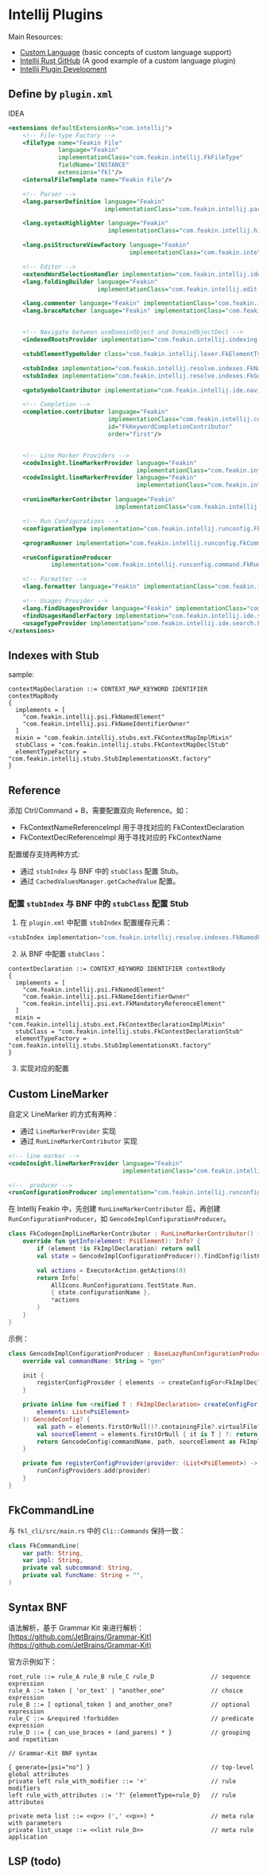 # Intellij Plugins

Main Resources:

- [Custom Language](https://plugins.jetbrains.com/docs/intellij/custom-language-support-tutorial.html) (basic concepts of custom language support)
- [Intellij Rust GitHub](https://github.com/intellij-rust/intellij-rust) (A good example of a custom language plugin)
- [Intellij Plugin Development](https://www.jetbrains.org/intellij/sdk/docs/welcome.html)

## Define by `plugin.xml`

IDEA 

```xml
<extensions defaultExtensionNs="com.intellij">
    <!-- File-type Factory -->
    <fileType name="Feakin File"
              language="Feakin"
              implementationClass="com.feakin.intellij.FkFileType"
              fieldName="INSTANCE"
              extensions="fkl"/>
    <internalFileTemplate name="Feakin File"/>

    <!-- Parser -->
    <lang.parserDefinition language="Feakin"
                           implementationClass="com.feakin.intellij.parser.FkParserDefinition"/>

    <lang.syntaxHighlighter language="Feakin"
                            implementationClass="com.feakin.intellij.highlight.FkSyntaxHighlighter"/>

    <lang.psiStructureViewFactory language="Feakin"
                                  implementationClass="com.feakin.intellij.structure.FkStructureViewFactory"/>

    <!-- Editor -->
    <extendWordSelectionHandler implementation="com.feakin.intellij.ide.editor.FkBlockSelectionHandler"/>
    <lang.foldingBuilder language="Feakin"
                         implementationClass="com.feakin.intellij.edit.FkFoldingBuilder"/>

    <lang.commenter language="Feakin" implementationClass="com.feakin.intellij.completion.FkCommenter"/>
    <lang.braceMatcher language="Feakin" implementationClass="com.feakin.intellij.ide.FkBraceMatcher"/>


    <!-- Navigate between useDomainObject and DomainObjectDecl -->
    <indexedRootsProvider implementation="com.feakin.intellij.indexing.FkIndexableSetContributor"/>

    <stubElementTypeHolder class="com.feakin.intellij.lexer.FkElementTypes"/>

    <stubIndex implementation="com.feakin.intellij.resolve.indexes.FkNamedElementIndex"/>
    <stubIndex implementation="com.feakin.intellij.resolve.indexes.FkGotoClassIndex"/>

    <gotoSymbolContributor implementation="com.feakin.intellij.ide.navigate.FkGotoSymbolContributor"/>

    <!-- Completion -->
    <completion.contributor language="Feakin"
                            implementationClass="com.feakin.intellij.completion.FkKeywordCompletionContributor"
                            id="FkKeywordCompletionContributor"
                            order="first"/>


    <!-- Line Marker Providers -->
    <codeInsight.lineMarkerProvider language="Feakin"
                                    implementationClass="com.feakin.intellij.linemarkers.FkImplMessageProvider"/>
    <codeInsight.lineMarkerProvider language="Feakin"
                                    implementationClass="com.feakin.intellij.linemarkers.FkImplMethodProvider"/>

    <runLineMarkerContributor language="Feakin"
                              implementationClass="com.feakin.intellij.linemarkers.FkImplLineMarkerContributor"/>

    <!-- Run Configurations -->
    <configurationType implementation="com.feakin.intellij.runconfig.FkCommandConfigurationType"/>

    <programRunner implementation="com.feakin.intellij.runconfig.FkCommandRunner"/>

    <runConfigurationProducer
            implementation="com.feakin.intellij.runconfig.command.FkRunConfigurationProducer"/>

    <!-- Formatter -->
    <lang.formatter language="Feakin" implementationClass="com.feakin.intellij.formatter.FkFormattingModelBuilder"/>

    <!-- Usages Provider -->
    <lang.findUsagesProvider language="Feakin" implementationClass="com.feakin.intellij.ide.search.FkFindUsagesProvider"/>
    <findUsagesHandlerFactory implementation="com.feakin.intellij.ide.search.FkFindUsagesHandlerFactory"/>
    <usageTypeProvider implementation="com.feakin.intellij.ide.search.FkUsageTypeProvider"/>
</extensions>
```

## Indexes with Stub

sample:

```bnf
contextMapDeclaration ::= CONTEXT_MAP_KEYWORD IDENTIFIER contextMapBody
{
  implements = [
    "com.feakin.intellij.psi.FkNamedElement"
    "com.feakin.intellij.psi.FkNameIdentifierOwner"
  ]
  mixin = "com.feakin.intellij.stubs.ext.FkContextMapImplMixin"
  stubClass = "com.feakin.intellij.stubs.FkContextMapDeclStub"
  elementTypeFactory = "com.feakin.intellij.stubs.StubImplementationsKt.factory"
}
```

## Reference

添加 Ctrl/Command + B，需要配置双向 Reference。如：

- FkContextNameReferenceImpl 用于寻找对应的 FkContextDeclaration
- FkContextDeclReferenceImpl 用于寻找对应的 FkContextName

配置缓存支持两种方式:

- 通过 `stubIndex` 与 BNF 中的 `stubClass` 配置 Stub。
- 通过 `CachedValuesManager.getCachedValue` 配置。


### 配置 `stubIndex` 与 BNF 中的 `stubClass` 配置 Stub

1. 在 `plugin.xml` 中配置 `stubIndex` 配置缓存元素：

```java
<stubIndex implementation="com.feakin.intellij.resolve.indexes.FkNamedElementIndex"/>
```

2. 从 BNF 中配置 `stubClass`：

```bnf
contextDeclaration ::= CONTEXT_KEYWORD IDENTIFIER contextBody
{
  implements = [
    "com.feakin.intellij.psi.FkNamedElement"
    "com.feakin.intellij.psi.FkNameIdentifierOwner"
    "com.feakin.intellij.psi.ext.FkMandatoryReferenceElement"
  ]
  mixin = "com.feakin.intellij.stubs.ext.FkContextDeclarationImplMixin"
  stubClass = "com.feakin.intellij.stubs.FkContextDeclarationStub"
  elementTypeFactory = "com.feakin.intellij.stubs.StubImplementationsKt.factory"
}
```

3. 实现对应的配置

## Custom LineMarker

自定义 LineMarker 的方式有两种：

- 通过 `LineMarkerProvider` 实现
- 通过 `RunLineMarkerContributor` 实现

```xml
<!-- line marker -->
<codeInsight.lineMarkerProvider language="Feakin"
                                implementationClass="com.feakin.intellij.linemarkers.FkImplMessageProvider"/>

<!--  producer -->
<runConfigurationProducer implementation="com.feakin.intellij.runconfig.command.FkEndpointConfigurationProducer"/>
```

在 Intellij Feakin 中，先创建 `RunLineMarkerContributor` 后，再创建 `RunConfigurationProducer`，如 `GencodeImplConfigurationProducer`。

```kotlin
class FkCodegenImplLineMarkerContributor : RunLineMarkerContributor() {
    override fun getInfo(element: PsiElement): Info? {
        if (element !is FkImplDeclaration) return null
        val state = GencodeImplConfigurationProducer().findConfig(listOf(element)) ?: return null

        val actions = ExecutorAction.getActions(0)
        return Info(
            AllIcons.RunConfigurations.TestState.Run,
            { state.configurationName },
            *actions
        )
    }
}
```

示例：

```kotlin
class GencodeImplConfigurationProducer : BaseLazyRunConfigurationProducer<GencodeConfig, FkImplDeclaration>() {
    override val commandName: String = "gen"

    init {
        registerConfigProvider { elements -> createConfigFor<FkImplDeclaration>(elements) }
    }

    private inline fun <reified T : FkImplDeclaration> createConfigFor(
        elements: List<PsiElement>
    ): GencodeConfig? {
        val path = elements.firstOrNull()?.containingFile?.virtualFile?.path ?: return null
        val sourceElement = elements.firstOrNull { it is T } ?: return null
        return GencodeConfig(commandName, path, sourceElement as FkImplDeclaration)
    }

    private fun registerConfigProvider(provider: (List<PsiElement>) -> GencodeConfig?) {
        runConfigProviders.add(provider)
    }
}
```

## FkCommandLine

与 `fkl_cli/src/main.rs` 中的 `Cli::Commands` 保持一致：

```kotlin
class FkCommandLine(
    var path: String,
    var impl: String,
    private val subcommand: String,
    private val funcName: String = "",
)
```

## Syntax BNF

语法解析，基于 Grammar Kit 来进行解析： [https://github.com/JetBrains/Grammar-Kit](https://github.com/JetBrains/Grammar-Kit)

官方示例如下：

```bnf
root_rule ::= rule_A rule_B rule_C rule_D                // sequence expression
rule_A ::= token | 'or_text' | "another_one"             // choice expression
rule_B ::= [ optional_token ] and_another_one?           // optional expression
rule_C ::= &required !forbidden                          // predicate expression
rule_D ::= { can_use_braces + (and_parens) * }           // grouping and repetition

// Grammar-Kit BNF syntax

{ generate=[psi="no"] }                                  // top-level global attributes
private left rule_with_modifier ::= '+'                  // rule modifiers
left rule_with_attributes ::= '?' {elementType=rule_D}   // rule attributes

private meta list ::= <<p>> (',' <<p>>) *                // meta rule with parameters
private list_usage ::= <<list rule_D>>                   // meta rule application
```

## LSP (todo)


